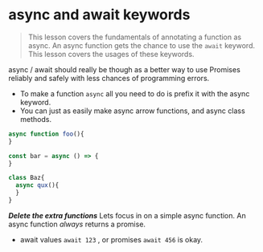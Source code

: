 # async and await keywords
> This lesson covers the fundamentals of annotating a function as async. An async function gets the chance to use the `await` keyword. This lesson covers the usages of these keywords.

async / await should really be though as a better way to use Promises reliably and safely with less chances of programming errors.

* To make a function `async` all you need to do is prefix it with the async keyword. 
* You can just as easily make async arrow functions, and async class methods.

```js
async function foo(){
}

const bar = async () => {
}

class Baz{
  async qux(){
  }
} 

```
***Delete the extra functions***
Lets focus in on a simple async function. An async function *always* returns a promise. 



* await values `await 123` , or promises `await 456` is okay.
